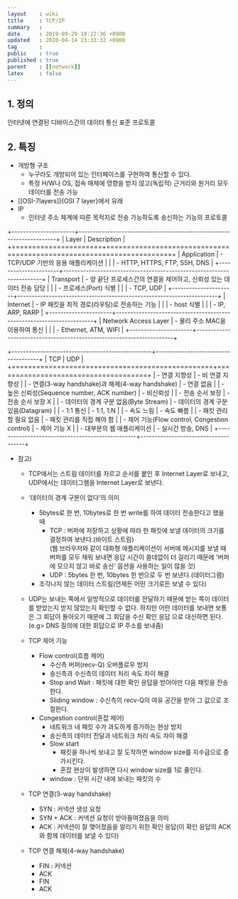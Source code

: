 ```yaml
---
layout    : wiki
title     : TCP/IP
summary   : 
date      : 2019-09-29 19:22:36 +0900
updated   : 2020-04-14 23:33:32 +0900
tag       : 
public    : true
published : true
parent    : [[network]]
latex     : false
---
```


## 1. 정의
인터넷에 연결된 디바이스간의 데이터 통신 표준 프로토콜

## 2. 특징
- 개방형 구조
	- 누구라도 개방되어 있는 인터페이스를 구현하여 통신할 수 있다.
	- 특정 H/W나 OS, 접속 매체에 영향을 받지 않고(독립적) 근거리와 원거리 모두 데이터를 전송 가능
- [[OSI-7layers]]{OSI 7 layer}에서 유래
- IP
	- 인터넷 주소 체계에 따른 목적지로 전송 가능하도록 송신하는 기능의 프로토콜

+----------------------+----------------------------------------------------------------------+
| Layer                | Description                                                          |
+======================+======================================================================+
| Application          | - TCP/UDP 기반의 응용 애플리케이션                                   |
|                      | - HTTP, HTTPS, FTP, SSH, DNS                                         |
+----------------------+----------------------------------------------------------------------+
| Transport            | - 양 끝단 프로세스간의 연결을 제어하고, 신뢰성 있는 데이터 전송 담당 |
|                      | - 프로세스(Port) 식별                                                |
|                      | - TCP, UDP                                                           |
+----------------------+----------------------------------------------------------------------+
| Internet             | - IP 패킷을 최적 경로(라우팅)로 전송하는 기능                        |
|                      | - host 식별                                                          |
|                      | - IP, ARP, RARP                                                      |
+----------------------+----------------------------------------------------------------------+
| Network Access Layer | - 물리 주소 MAC을 이용하여 통신                                      |
|                      | - Ethernet, ATM, WIFI                                                |
+----------------------+----------------------------------------------------------------------+

+-------------------------------------------------+-------------------------------------+
| TCP                                             | UDP                                 |
+=================================================+=====================================+
| - 연결 지향성                                   | - 비 연결 지향성                    |
| - 연결(3-way handshake)과 해제(4-way handshake) | - 연결 없음                         |
| - 높은 신뢰성(Sequence number, ACK number)      | - 비신뢰성                          |
| - 전송 순서 보장                                | - 전송 순서 보장 X                  |
| - 데이터의 경계 구분 없음(Byte Stream)          | - 데이터의 경계 구분 있음(Datagram) |
| - 1:1 통신                                      | - 1:1, 1:N                          |
| - 속도 느림                                     | - 속도 빠름                         |
| - 패킷 관리할 필요 없음                         | - 패킷 관리를 직접 해야 함          |
| - 제어 기능(Flow control, Congestion control)   | - 제어 기능 X                       |
| - 대부분의 웹 애플리케이션                      | - 실시간 방송, DNS                  |
+-------------------------------------------------+-------------------------------------+

- 참고)
	- TCP에서는 스트림 데이터를 자르고 순서를 붙인 후 Internet Layer로 보내고, UDP에서는 데이터그램을 Internet Layer로 보낸다.
	- '데이터의 경계 구분이 없다'의 의미
		- 5bytes로 한 번, 10bytes로 한 번 write를 하여 데이터 전송한다고 했을 때
			- TCP : 버퍼에 저장하고 상황에 따라 한 패킷에 보낼 데이터의 크기를 결정하여 보낸다.(바이트 스트림)  
			  (웹 브라우저와 같이 대화형 애플리케이션이 서버에 메시지를 보낼 때 버퍼를 모두 채워 보내면 응답 시간이 쓸데없이 더 걸리기 때문에 '버퍼에 모으지 않고 바로 송신' 옵션을 사용하는 일이 많을 것) 
			- UDP : 5bytes 한 번, 10bytes 한 번으로 두 번 보낸다.(데이터그램)
		- 조각나지 않는 데이터 스트림(언제든 어떤 크기로든 보낼 수 있다)
	- UDP는 보내는 쪽에서 일방적으로 데이터를 전달하기 때문에 받는 쪽이 데이터를 받았는지 받지 않았는지 확인할 수 없다. 하지만 어떤 데이터를 보내면 보통은 그 회답이 돌아오기 때문에 그 회답을 수신 확인 응답 으로 대신하면 된다.(e.g> DNS 질의에 대한 회답으로 IP 주소를 보내줌)

	- TCP 제어 기능 
		- Flow control(흐름 제어)
			- 수신측 버퍼(recv-Q) 오버플로우 방지
			- 송신측과 수신측의 데이터 처리 속도 차이 해결
			- Stop and Wait : 패킷에 대한 확인 응답을 받아야만 다음 패킷을 전송한다.
			- Sliding window : 수신측의 recv-Q의 여유 공간을 받아 그 값으로 조절한다.
		- Congestion control(혼잡 제어)
			- 네트워크 내 패킷 수가 과도하게 증가하는 현상 방지
			- 송신측의 데이터 전달과 네트워크 처리 속도 차이 해결
			- Slow start
				- 패킷을 하나씩 보내고 잘 도착하면 window size를 지수급으로 증가시킨다.
				- 혼잡 현상이 발생하면 다시 window size를 1로 줄인다.
			- window : 단위 시간 내에 보내는 패킷의 수
	- TCP 연결(3-way handshake)
		- SYN : 커넥션 생성 요청
		- SYN + ACK : 커넥션 요청이 받아들여졌음을 의미
		- ACK : 커넥션이 잘 맺어졌음을 알리기 위한 확인 응답(이 확인 응답의 ACK와 함께 데이터를 보낼 수 있다)
		
	- TCP 연결 해제(4-way handshake)
		- FIN : 커넥션 
		- ACK
		- FIN
		- ACK
